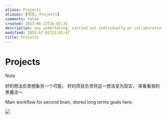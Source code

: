 ```yaml
---
aliase: Projects
aliases: [项目, Projects]
comments: false
created: 2023-06-23T16:03:33
description: any undertaking, carried out individually or collaboratively and possibly involving research or design, that is carefully planned to achieve a particular goal.
modified: 2025-07-02T23:01:47
title: Projects
---
```


# Projects

> [!NOTE]
> 好的想法负责想象另一个可能，
> 好的项目负责将这一想法变为现实，
> 来看看我的黑魔法～

Main workflow for second brain, stored long terms goals here.

![](https://raw.githack.com/bGZo/assets/dev/2024/20241214214634.png)

